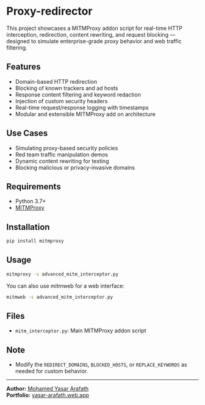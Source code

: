 # Proxy-redirector

This project showcases a  MITMProxy addon script for real-time HTTP interception, redirection, content rewriting, and request blocking — designed to simulate enterprise-grade proxy behavior and web traffic filtering.

## Features

- Domain-based HTTP redirection
- Blocking of known trackers and ad hosts
- Response content filtering and keyword redaction
- Injection of custom security headers
- Real-time request/response logging with timestamps
- Modular and extensible MITMProxy add on architecture

## Use Cases

- Simulating proxy-based security policies
- Red team traffic manipulation demos
- Dynamic content rewriting for testing
- Blocking malicious or privacy-invasive domains

## Requirements

- Python 3.7+
- [MITMProxy](https://mitmproxy.org/)

## Installation

```bash
pip install mitmproxy
```
## Usage
```bash
mitmproxy -s advanced_mitm_interceptor.py
```
You can also use mitmweb  for a web interface:

```bash
mitmweb -s advanced_mitm_interceptor.py
```
##  Files

-   `mitm_interceptor.py`: Main MITMProxy addon script
    

## Note

-   Modify the  `REDIRECT_DOMAINS`,  `BLOCKED_HOSTS`, or  `REPLACE_KEYWORDS`  as needed for custom behavior.
    

----------

**Author:**  [Mohamed Yasar Arafath](https://github.com/KMyasar)  
**Portfolio:** [yasar-arafath.web.app](https://yasar-arafath.web.app)